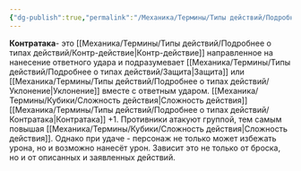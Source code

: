 ```yaml
---
{"dg-publish":true,"permalink":"/Механика/Термины/Типы действий/Подробнее о типах действий/Контратака/","noteIcon":"","created":"2025-09-07T13:19:33.426+03:00","updated":"2025-09-04T12:36:57.887+03:00"}
---
```




**Контратака**- это [[Механика/Термины/Типы действий/Подробнее о типах действий/Контр-действие\|Контр-действие]] направленное на нанесение ответного удара и подразумевает [[Механика/Термины/Типы действий/Подробнее о типах действий/Защита\|Защита]] или [[Механика/Термины/Типы действий/Подробнее о типах действий/Уклонение\|Уклонение]] вместе с ответным ударом. [[Механика/Термины/Кубики/Сложность действия\|Сложность действия]] [[Механика/Термины/Типы действий/Подробнее о типах действий/Контратака\|Контратака]] +1. Противники атакуют группой, тем самым повышая [[Механика/Термины/Кубики/Сложность действия\|Сложность действия]]. Однако при удаче - персонаж не только может избежать урона, но и возможно нанесёт урон. Зависит это не только от броска, но и от описанных и заявленных действий. 